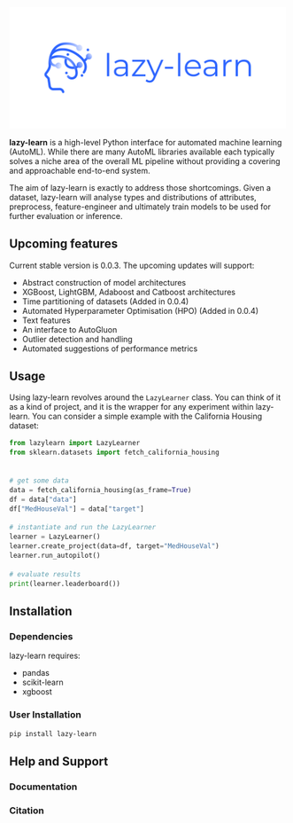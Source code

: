 
<img width="500" src="doc/logo/transparent_small.png">

**lazy-learn** is a high-level Python interface for automated machine learning (AutoML). While there are many AutoML libraries available each typically solves a niche area of the overall ML pipeline without providing a covering and approachable end-to-end system.

The aim of lazy-learn is exactly to address those shortcomings. Given a dataset, lazy-learn will analyse types and distributions of attributes, preprocess, feature-engineer and ultimately train models to be used for further evaluation or inference. 

## Upcoming features

Current stable version is 0.0.3. The upcoming updates will support:
- Abstract construction of model architectures
- XGBoost, LightGBM, Adaboost and Catboost architectures
- Time partitioning of datasets (Added in 0.0.4)
- Automated Hyperparameter Optimisation (HPO) (Added in 0.0.4)
- Text features
- An interface to AutoGluon
- Outlier detection and handling
- Automated suggestions of performance metrics

## Usage

Using lazy-learn revolves around the `LazyLearner` class. You can think of it as a kind of project, and it is the wrapper for any experiment within lazy-learn. You can consider a simple example with the California Housing dataset:

```python
from lazylearn import LazyLearner
from sklearn.datasets import fetch_california_housing


# get some data
data = fetch_california_housing(as_frame=True)
df = data["data"]
df["MedHouseVal"] = data["target"]

# instantiate and run the LazyLearner
learner = LazyLearner()
learner.create_project(data=df, target="MedHouseVal")
learner.run_autopilot()

# evaluate results
print(learner.leaderboard())

```

## Installation

### Dependencies

lazy-learn requires:

- pandas
- scikit-learn
- xgboost

### User Installation 
```
pip install lazy-learn
```

## Help and Support
### Documentation

### Citation
